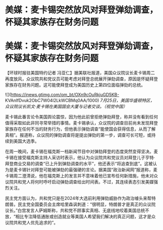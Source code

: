 # 美媒：麦卡锡突然放风对拜登弹劾调查，怀疑其家族存在财务问题

# 美媒：麦卡锡突然放风对拜登弹劾调查，怀疑其家族存在财务问题

【环球时报驻美国特约记者
冯亚仁】据美联社报道，美国众议院议长麦卡锡周二再度放风，众议院共和党议员可能考虑对拜登总统展开弹劾调查，原因是怀疑拜登家族存在财务问题。这可能使拜登成为美国历史上第四位面临弹劾的总统。

![](https://inews.gtimg.com/om_bt/OXn9cOuRkjuGD5KB-
KVAnIfDvuk2ObC7W04I2LkWCBMq0AA/1000)
_7月25日，美国华盛顿特区，众议院议长凯文·麦卡锡在美国国会大厦与记者交谈。（视觉中国）_

麦卡锡此番言论令美国舆论震惊，因为他此前曾拒绝弹劾拜登，称并没有看到任何值得采取如此非同寻常举措的事情。麦卡锡承认，众议院的调查目前尚未发现拜登家族存在任何不当的财务行为，但他表示弹劾调查“能使国会获得信息，从而了解真相”。报道称，众议院的弹劾调查将是提出弹劾的第一步，调查可长可短，或持续到美国大选季。

在周一晚间，麦卡锡在福克斯一档新闻节目中对弹劾拜登的态度突然变得坚决。麦卡锡在接受福克斯主持人采访时表示，他认为众议院共和党议员对拜登儿子亨特·拜登商业交易的调查“已上升到弹劾调查的水平”，他还表示“将追查到底”。这被认为是麦卡锡针对拜登可能被弹劾的最强硬的言论。据美国“政治新闻网”报道称，麦卡锡周二澄清说，他在福克斯上的发言并不意味着他已宣布任何新措施，他未对众议院共和党人将何时呼吁启动弹劾调查给出时间表。不过，其连续表态引发美媒强烈关注。

民主党方面认为，共和党只是在2024年大选前利用弹劾威胁作为政治噱头来帮特朗普。民主党全国委员会主席哈里森讽刺道：“很明显，特朗普才是真正的众议院议长。”白宫发言人萨姆斯称，共和党不顾事实真相、无底线地咬着美国总统不放，“相比专注降低通胀或创造就业等美国人希望我们解决的真正问题，这才是众议院共和党人优先追求的”。

